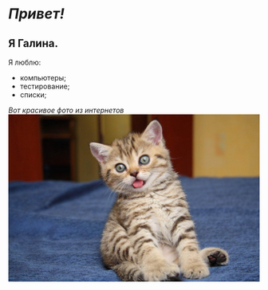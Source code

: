 # *Привет!*
## Я Галина.

Я люблю:
- компьютеры;
- тестирование;
- списки;

_Вот красивое фото из интернетов_
![img.png](img.png)